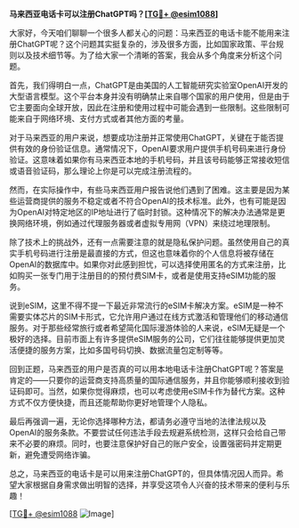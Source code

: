 **马来西亚电话卡可以注册ChatGPT吗？[[TG💪+ @esim1088](https://t.me/s/esim1088)]**

大家好，今天咱们聊聊一个很多人都关心的问题：马来西亚的电话卡能不能用来注册ChatGPT呢？这个问题其实挺复杂的，涉及很多方面，比如国家政策、平台规则以及技术细节等。为了给大家一个清晰的答案，我会从多个角度来分析这个问题。

首先，我们得明白一点，ChatGPT是由美国的人工智能研究实验室OpenAI开发的大型语言模型。这个平台本身并没有明确禁止来自哪个国家的用户使用，但是由于它主要面向全球开放，因此在注册和使用过程中可能会遇到一些限制。这些限制可能来自于网络环境、支付方式或者其他方面的考量。

对于马来西亚的用户来说，想要成功注册并正常使用ChatGPT，关键在于能否提供有效的身份验证信息。通常情况下，OpenAI要求用户提供手机号码来进行身份验证。这意味着如果你有马来西亚本地的手机号码，并且该号码能够正常接收短信或语音验证码，那么理论上你是可以完成注册流程的。

然而，在实际操作中，有些马来西亚用户报告说他们遇到了困难。这主要是因为某些运营商提供的服务不稳定或者不符合OpenAI的技术标准。此外，也有可能是因为OpenAI对特定地区的IP地址进行了临时封锁。这种情况下的解决办法通常是更换网络环境，例如通过代理服务器或者虚拟专用网（VPN）来绕过地理限制。

除了技术上的挑战外，还有一点需要注意的就是隐私保护问题。虽然使用自己的真实手机号码进行注册是最直接的方式，但这也意味着你的个人信息将被存储在OpenAI的数据库中。如果你对此感到担忧，可以选择使用匿名的方式来注册，比如购买一张专门用于注册目的的预付费SIM卡，或者是使用支持eSIM功能的服务。

说到eSIM，这里不得不提一下最近非常流行的eSIM卡解决方案。eSIM是一种不需要实体芯片的SIM卡形式，它允许用户通过在线方式激活和管理他们的移动通信服务。对于那些经常旅行或者希望简化国际漫游体验的人来说，eSIM无疑是一个极好的选择。目前市面上有许多提供eSIM服务的公司，它们往往能够提供更加灵活便捷的服务方案，比如多国号码切换、数据流量包定制等等。

回到正题，马来西亚的用户是否真的可以用本地电话卡注册ChatGPT呢？答案是肯定的——只要你的运营商支持高质量的国际通信服务，并且你能够顺利接收到验证码即可。当然，如果你觉得麻烦，也可以考虑使用eSIM卡作为替代方案。这种方式不仅方便快捷，而且还能帮助你更好地管理个人隐私。

最后再强调一遍，无论你选择哪种方法，都请务必遵守当地的法律法规以及OpenAI的服务条款。不要尝试任何违法手段去规避系统检测，这样只会给自己带来不必要的麻烦。同时，也要注意保护好自己的账户安全，设置强密码并定期更新，避免遭受网络诈骗。

总之，马来西亚的电话卡是可以用来注册ChatGPT的，但具体情况因人而异。希望大家根据自身需求做出明智的选择，并享受这项令人兴奋的技术带来的便利与乐趣！

[[TG💪+ @esim1088](https://t.me/s/esim1088) ![Image](https://i.postimg.cc/4NQfJmqS/Snipaste-2025-05-13-00-14-12.png)]